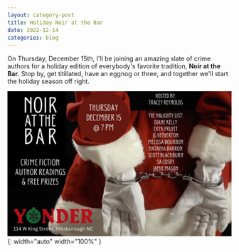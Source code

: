 ```yaml
---
layout: category-post
title: Holiday Noir at the Bar
date: 2022-12-14
categories: blog
---
```


On Thursday, December 15th, I'll be joining an amazing slate of crime authors for a holiday edition of everybody's favorite tradition, <b>Noir at the Bar</b>. Stop by, get titillated, have an eggnog or three, and together we'll start the holiday season off right.

![image](/assets/noir-xmas-2022.jpg){: width="auto" width="100%" }
